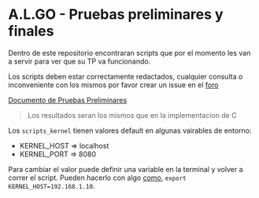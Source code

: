 # A.L.GO - Pruebas preliminares y finales

Dentro de este repositorio encontraran scripts que por el momento les van a servir para ver que su TP va funcionando.

Los scripts deben estar correctamente redactados, cualquier consulta o inconveniente con los mismos por favor crear un issue en el [foro](https://faq.utnso.com.ar/foro)

[Documento de Pruebas Preliminares](https://faq.utnso.com.ar/tp-c-comenta-pruebas)

> Los resultados seran los mismos que en la implementacion de C

Los `scripts_kernel` tienen valores default en algunas vairables de entorno:

- KERNEL_HOST => localhost
- KERNEL_PORT => 8080

Para cambiar el valor puede definir una variable en la terminal y volver a correr el script. Pueden hacerlo con algo [como](https://medium.com/@aviator2012/how-to-set-env-variables-on-our-local-terminal-63bb3165606b), `export KERNEL_HOST=192.168.1.10`.
